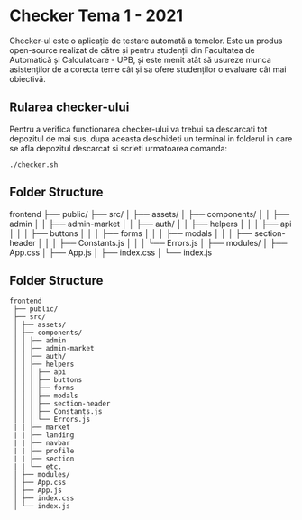 # Checker Tema 1 - 2021
Checker-ul este o aplicație de testare automată a temelor. Este un produs open-source realizat de către și pentru studenții din Facultatea de Automatică și Calculatoare - UPB, și este menit atât să usureze munca asistenților de a corecta teme cât și sa ofere studenților o evaluare cât mai obiectivă.

## Rularea checker-ului
Pentru a verifica functionarea checker-ului va trebui sa descarcati tot depozitul de mai sus, dupa aceasta deschideti un terminal in folderul in care se afla depozitul descarcat si scrieti urmatoarea comanda:
```shell
./checker.sh
```
## Folder Structure

frontend
 ├── public/
 ├── src/
 │ ├── assets/
 │ ├── components/
 │ │ ├── admin
 │ │ ├── admin-market
 │ │ ├── auth/
 │ │ ├── helpers
 │ │ │ ├── api
 │ │ │ ├── buttons
 │ │ │ ├── forms
 │ │ │ ├── modals
 │ │ │ ├── section-header
 │ │ │ ├── Constants.js
 │ │ │ └── Errors.js
 │ ├── modules/
 │ ├── App.css
 │ ├── App.js
 │ ├── index.css
 │ └── index.js

 ## Folder Structure
```
frontend
 ├── public/
 ├── src/
 │ ├── assets/
 │ ├── components/
 │ │ ├── admin
 │ │ ├── admin-market
 │ │ ├── auth/
 │ │ ├── helpers
 │ │ │ ├── api
 │ │ │ ├── buttons
 │ │ │ ├── forms
 │ │ │ ├── modals
 │ │ │ ├── section-header
 │ │ │ ├── Constants.js
 │ │ │ └── Errors.js
 | | ├── market
 | | ├── landing
 | | ├── navbar
 | | ├── profile
 | | ├── section
 | | └── etc.
 │ ├── modules/
 │ ├── App.css
 │ ├── App.js
 │ ├── index.css
 │ └── index.js
```
